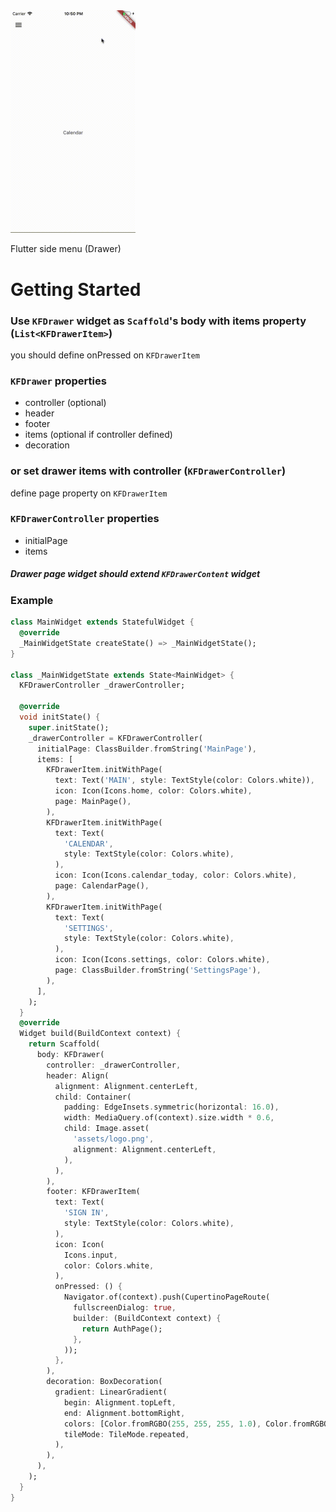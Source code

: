 <a href="https://pub.dartlang.org/packages/kf_drawer#-readme-tab-">
    <img src="https://github.com/qqmikey/kf_drawer/raw/master/example/drawer_demo.gif" width="200"/>
</a>

Flutter side menu (Drawer)

# Getting Started

### Use `KFDrawer` widget as `Scaffold`'s body with items property (`List<KFDrawerItem>`)
you should define onPressed on `KFDrawerItem`

### `KFDrawer` properties
* controller (optional)
* header
* footer
* items (optional if controller defined)
* decoration

### or set drawer items with controller (`KFDrawerController`)

define page property on `KFDrawerItem`

### `KFDrawerController` properties
* initialPage
* items

##### Drawer page widget should extend `KFDrawerContent` widget 

### Example

```dart
class MainWidget extends StatefulWidget {
  @override
  _MainWidgetState createState() => _MainWidgetState();
}

class _MainWidgetState extends State<MainWidget> {
  KFDrawerController _drawerController;

  @override
  void initState() {
    super.initState();
    _drawerController = KFDrawerController(
      initialPage: ClassBuilder.fromString('MainPage'),
      items: [
        KFDrawerItem.initWithPage(
          text: Text('MAIN', style: TextStyle(color: Colors.white)),
          icon: Icon(Icons.home, color: Colors.white),
          page: MainPage(),
        ),
        KFDrawerItem.initWithPage(
          text: Text(
            'CALENDAR',
            style: TextStyle(color: Colors.white),
          ),
          icon: Icon(Icons.calendar_today, color: Colors.white),
          page: CalendarPage(),
        ),
        KFDrawerItem.initWithPage(
          text: Text(
            'SETTINGS',
            style: TextStyle(color: Colors.white),
          ),
          icon: Icon(Icons.settings, color: Colors.white),
          page: ClassBuilder.fromString('SettingsPage'),
        ),
      ],
    );
  }
  @override
  Widget build(BuildContext context) {
    return Scaffold(
      body: KFDrawer(
        controller: _drawerController,
        header: Align(
          alignment: Alignment.centerLeft,
          child: Container(
            padding: EdgeInsets.symmetric(horizontal: 16.0),
            width: MediaQuery.of(context).size.width * 0.6,
            child: Image.asset(
              'assets/logo.png',
              alignment: Alignment.centerLeft,
            ),
          ),
        ),
        footer: KFDrawerItem(
          text: Text(
            'SIGN IN',
            style: TextStyle(color: Colors.white),
          ),
          icon: Icon(
            Icons.input,
            color: Colors.white,
          ),
          onPressed: () {
            Navigator.of(context).push(CupertinoPageRoute(
              fullscreenDialog: true,
              builder: (BuildContext context) {
                return AuthPage();
              },
            ));
          },
        ),
        decoration: BoxDecoration(
          gradient: LinearGradient(
            begin: Alignment.topLeft,
            end: Alignment.bottomRight,
            colors: [Color.fromRGBO(255, 255, 255, 1.0), Color.fromRGBO(44, 72, 171, 1.0)],
            tileMode: TileMode.repeated,
          ),
        ),
      ),
    );
  }
}
```
